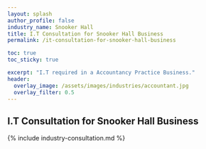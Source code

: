 ```yaml
---
layout: splash 
author_profile: false 
industry_name: Snooker Hall
title: I.T Consultation for Snooker Hall Business
permalink: /it-consultation-for-snooker-hall-business

toc: true
toc_sticky: true

excerpt: "I.T required in a Accountancy Practice Business."
header:
  overlay_image: /assets/images/industries/accountant.jpg
  overlay_filter: 0.5 
---
```


## I.T Consultation for Snooker Hall Business

{% include industry-consultation.md %}
